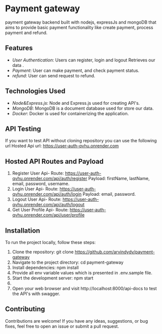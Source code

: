 # Payment gateway

payment gateway backend built with nodejs, expressJs and mongoDB that aims to provide basic payment functionality like create payment, process payment and refund.

## Features

- _User Authentication_: Users can register, login and logout Retrieves our data .
- _Payment_: User can make payment, and check payment status.
- _refund_: User can send request to refund.

## Technologies Used

- _Node&Express.js_: Node and Express.js used for creating API's.
- _MongoDB_: MongoDB is a document database used for store our data.
- _Docker_: Docker is used for containerizing the application.

## API Testing

If you want to test API without cloning repository you can use the following url
Hosted Api url: https://user-auth-qvhu.onrender.com

## Hosted API Routes and Payload

1. Register User Api-
   Route: https://user-auth-qvhu.onrender.com/api/auth/register
   Payload: firstName, lastName, email, password, username.
2. Login User Api-
   Route: https://user-auth-qvhu.onrender.com/api/auth/login
   Payload: email, password.
3. Logout User Api-
   Route: https://user-auth-qvhu.onrender.com/api/auth/logout
4. Get User Profile Api-
   Route: https://user-auth-qvhu.onrender.com/api/user/profile

## Installation

To run the project locally, follow these steps:

1. Clone the repository: git clone https://github.com/arvindydv/payment-gateway
2. Navigate to the project directory: cd payment-gateway
3. Install dependencies: npm install
4. Provide all env variable values which is presented in .env.sample file.
5. Start the development server: npm start
6. 
6. Open your web browser and visit http://localhost:8000/api-docs to test the API's with swagger.



## Contributing

Contributions are welcome! If you have any ideas, suggestions, or bug fixes, feel free to open an issue or submit a pull request.
